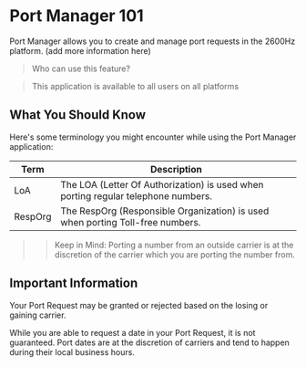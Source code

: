 # Port Manager 101

Port Manager allows you to create and manage port requests in the 2600Hz platform. (add more information here)

> Who can use this feature?

> This application is available to all users on all platforms

## What You Should Know

Here's some terminology you might encounter while using the Port Manager application:

| Term | Description |
| --- | --- |
| LoA | The LOA (Letter Of Authorization) is used when porting regular telephone numbers. |
| RespOrg | The RespOrg (Responsible Organization) is used when porting Toll-free numbers. |

>> Keep in Mind: Porting a number from an outside carrier is at the discretion of the carrier which you are porting the number from. 



## Important Information
Your Port Request may be granted or rejected based on the losing or gaining carrier. 

While you are able to request a date in your Port Request, it is not guaranteed. Port dates are at the discretion of carriers and tend to happen during their local business hours. 
